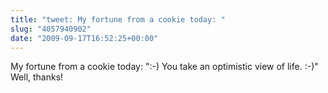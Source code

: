 ```yaml
---
title: "tweet: My fortune from a cookie today: "
slug: "4057940902"
date: "2009-09-17T16:52:25+00:00"
---
```

My fortune from a cookie today: ":-) You take an optimistic view of life. :-)"  Well, thanks!
